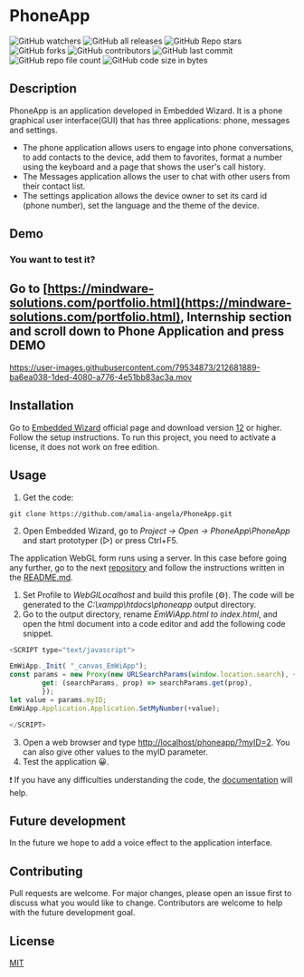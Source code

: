 # PhoneApp

![GitHub watchers](https://img.shields.io/github/watchers/amalia-angela/PhoneApp?color=green) ![GitHub all releases](https://img.shields.io/github/downloads/amalia-angela/PhoneApp/total?style=plastic) ![GitHub Repo stars](https://img.shields.io/github/stars/amalia-angela/PhoneApp?color=magenta) ![GitHub forks](https://img.shields.io/github/forks/amalia-angela/PhoneApp) ![GitHub contributors](https://img.shields.io/github/contributors/amalia-angela/PhoneApp?color=purple)
![GitHub last commit](https://img.shields.io/github/last-commit/amalia-angela/PhoneApp?color=%23ffff0f)
![GitHub repo file count](https://img.shields.io/github/directory-file-count/amalia-angela/PhoneApp?color=pink) 
![GitHub code size in bytes](https://img.shields.io/github/languages/code-size/amalia-angela/PhoneApp?color=aqua)

## Description

PhoneApp is an application developed in Embedded Wizard. It is a phone graphical user interface(GUI) that has three applications: phone, messages and settings. 
- The phone application allows users to engage into phone conversations, to add contacts to the device, add them to favorites, format a number using the keyboard and a page that shows the user's call history.
- The Messages application allows the user to chat with other users from their contact list.
- The settings application allows the device owner to set its card id (phone number), set the language and the  theme of the device.

## Demo

### You want to test it?
 ## Go to [https://mindware-solutions.com/portfolio.html](https://mindware-solutions.com/portfolio.html), Internship section and scroll down to Phone Application and press DEMO

https://user-images.githubusercontent.com/79534873/212681889-ba6ea038-1ded-4080-a776-4e51bb83ac3a.mov


## Installation

Go to [Embedded Wizard](https://www.embedded-wizard.de/) official page and download version [12](https://www.embedded-wizard.de/news/embedded-wizard-12) or higher. Follow the setup instructions. To run this project, you need to activate a license, it does not work on free edition.


## Usage
1. Get the code:
```
git clone https://github.com/amalia-angela/PhoneApp.git
```
2. Open Embedded Wizard, go to *Project -> Open -> PhoneApp\PhoneApp* and start prototyper (▷) or press Ctrl+F5.

The application WebGL form runs using a server. In this case before going any further, go to the next [repository](https://github.com/amalia-angela/PhpServer) and follow the instructions written in the [README.md](https://github.com/amalia-angela/PhpServer/blob/main/README.md). 

1. Set Profile to *WebGILocalhost* and build this profile 	(⚙️). The code will be generated to the *C:\xampp\htdocs\phoneapp* output directory.
3. Go to the output directory, rename *EmWiApp.html to index.html*, and open the html document into a code editor and add the following code snippet.
```javascript
<SCRIPT type="text/javascript">

EmWiApp._Init( "_canvas_EmWiApp");
const params = new Proxy(new URLSearchParams(window.location.search), {
	    get: (searchParams, prop) => searchParams.get(prop),
		});
let value = params.myID;	  
EmWiApp.Application.Application.SetMyNumber(+value);

</SCRIPT>
```
3. Open a web browser and type [http://localhost/phoneapp/?myID=2](http://localhost/phoneapp/?myID=2). You can also give other values ​​to the myID parameter.
4. Test the application 😀.

❗ If you have any difficulties understanding the code, the [documentation](https://doc.embedded-wizard.de/) will help.


## Future development
In the future we hope to add a voice effect to the application interface.

## Contributing

Pull requests are welcome. For major changes, please open an issue first
to discuss what you would like to change. Contributors are welcome to help with the future development goal.

## License

[MIT](https://choosealicense.com/licenses/mit/)


